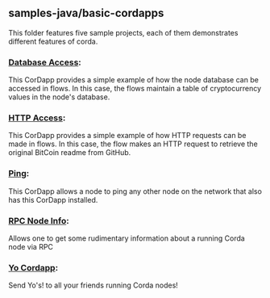 ## samples-java/basic-cordapps

This folder features five sample projects, each of them demonstrates different features of corda.  

### [Database Access](./flow-database-access): 
This CorDapp provides a simple example of how the node database can be accessed in flows. In this case, the flows maintain a table of cryptocurrency values in the node's database.

### [HTTP Access](./flow-http-access): 
This CorDapp provides a simple example of how HTTP requests can be made in flows. In this case, the flow makes an HTTP request to retrieve the original BitCoin readme from GitHub.

### [Ping](./flow-send-msg): 
This CorDapp allows a node to ping any other node on the network that also has this CorDapp installed.

### [RPC Node Info](./rpc-nodeinfo): 
Allows one to get some rudimentary information about a running Corda node via RPC

### [Yo Cordapp](./yo-cordapp): 
Send Yo's! to all your friends running Corda nodes!





